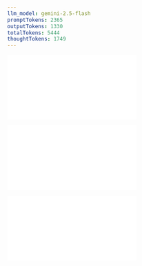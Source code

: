 ```yaml
---
llm_model: gemini-2.5-flash
promptTokens: 2365
outputTokens: 1330
totalTokens: 5444
thoughtTokens: 1749
---
```


![@](steps/_.5d5def21.md)

![@](steps/prompt.5847cdec.md)

![@](steps/response.17dc8626.md)